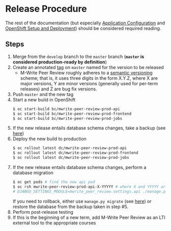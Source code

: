 # Release Procedure

The rest of the documentation (but especially [Application Configuration](application-configuration.md) and
[OpenShift Setup and Deployment](openshift-setup-and-deployment.md)) should be considered required reading.

## Steps

1. Merge from the `develop` branch to the `master` branch (**`master` is considered production-ready by definition**)
2. Create an annotated [tag](https://git-scm.com/book/en/v2/Git-Basics-Tagging) on `master` named for the version to be
released
    * M-Write Peer Review roughly adheres to a [semantic versioning](https://semver.org/) scheme; that is, it uses
    three digits in the form X.Y.Z, where X are major versions, Y are minor versions (generally used for per-term releases)
    and Z are bug fix versions.
3. Push `master` and the new tag
4. Start a new build in OpenShift
    ```bash
    $ oc start-build bc/mwrite-peer-review-prod-api
    $ oc start-build bc/mwrite-peer-review-prod-frontend
    $ oc start-build bc/mwrite-peer-review-prod-jobs
    `````````
5. If the new release entails database schema changes, take a backup (see [here](jobs-overview.md#automated-backups))
6. Deploy the new build to production
    ```bash
    $ oc rollout latest dc/mwrite-peer-review-prod-api
    $ oc rollout latest dc/mwrite-peer-review-prod-frontend
    $ oc rollout latest dc/mwrite-peer-review-prod-jobs
    ```
7. If the new release entails database schema changes, perform a database migration
    ```bash
    $ oc get pods # find the new api pod
    $ oc rsh mwrite-peer-review-prod-api-X-YYYYY # where X and YYYYY are found in the previous step
    # DJANGO_SETTINGS_MODULE=mwrite_peer_review.settings.api ./manage.py migrate
    ```
    If you need to rollback, either use `manage.py migrate` (see
    [here](https://docs.djangoproject.com/en/1.11/ref/django-admin/#django-admin-migrate)) or restore the database from
    the backup taken in step #5.
8. Perform post-release testing
9. If this is the beginning of a new term, add M-Write Peer Review as an LTI external tool to the appropriate courses
